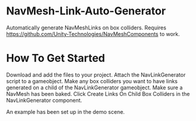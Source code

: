 # NavMesh-Link-Auto-Generator

Automatically generate NavMeshLinks on box colliders.
Requires https://github.com/Unity-Technologies/NavMeshComponents to work.



# How To Get Started

Download and add the files to your project.
Attach the NavLinkGenerator script to a gameobject.
Make any box colliders you want to have links generated on a child of the NavLinkGenerator gameobject.
Make sure a NavMesh has been baked.
Click Create Links On Child Box Colliders in the NavLinkGenerator component.

An example has been set up in the demo scene.
